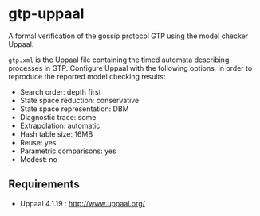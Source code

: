 # gtp-uppaal
A formal verification of the gossip protocol GTP using the model checker Uppaal.

`gtp.xml` is the Uppaal file containing the timed automata describing processes in GTP. Configure Uppaal with the following options, in order to reproduce the reported model checking results:

* Search order: depth first
* State space reduction: conservative
* State space representation: DBM
* Diagnostic trace: some
* Extrapolation: automatic
* Hash table size: 16MB
* Reuse: yes
* Parametric comparisons: yes
* Modest: no

## Requirements

* Uppaal 4.1.19 : http://www.uppaal.org/
